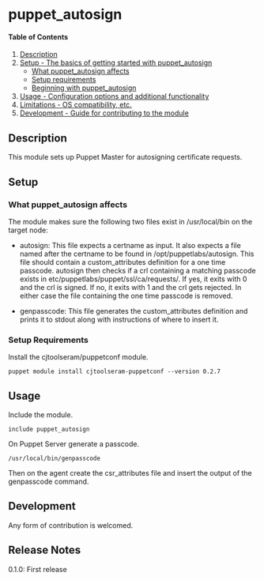 # puppet_autosign

#### Table of Contents

1. [Description](#description)
1. [Setup - The basics of getting started with puppet_autosign](#setup)
    * [What puppet_autosign affects](#what-puppet_autosign-affects)
    * [Setup requirements](#setup-requirements)
    * [Beginning with puppet_autosign](#beginning-with-puppet_autosign)
1. [Usage - Configuration options and additional functionality](#usage)
1. [Limitations - OS compatibility, etc.](#limitations)
1. [Development - Guide for contributing to the module](#development)

## Description

This module sets up Puppet Master for autosigning certificate requests.

## Setup

### What puppet_autosign affects 

The module makes sure the following two files exist in /usr/local/bin on the target node:

* autosign: This file expects a certname as input. It also expects a file named after the certname to be found in /opt/puppetlabs/autosign. This file should contain a custom_attributes definition for a one time passcode. autosign then checks if a crl containing a matching passcode exists in etc/puppetlabs/puppet/ssl/ca/requests/. If yes, it exits with 0 and the crl is signed. If no, it exits with 1 and the crl gets rejected. In either case the file containing the one time passcode is removed.

* genpasscode: This file generates the custom_attributes definition and prints it to stdout along with instructions of where to insert it.

### Setup Requirements 

Install the cjtoolseram/puppetconf module.

```
puppet module install cjtoolseram-puppetconf --version 0.2.7
```

## Usage

Include the module.

```
include puppet_autosign
```

On Puppet Server generate a passcode.

```
/usr/local/bin/genpasscode
```

Then on the agent create the csr_attributes file and insert the output of the genpasscode command.

## Development

Any form of contribution is welcomed.

## Release Notes

0.1.0: First release
